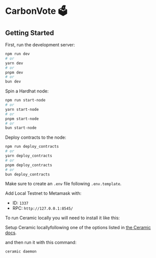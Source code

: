 # CarbonVote 🗳️

## Getting Started

First, run the development server:

```bash
npm run dev
# or
yarn dev
# or
pnpm dev
# or
bun dev
```

Spin a Hardhat node:

```bash
npm run start-node
# or
yarn start-node
# or
pnpm start-node
# or
bun start-node
```

Deploy contracts to the node:

```bash
npm run deploy_contracts
# or
yarn deploy_contracts
# or
pnpm deploy_contracts
# or
bun deploy_contracts
```

Make sure to create an `.env` file following `.env.template`.

Add Local Testnet to Metamask with:
- ID: `1337`
- RPC: `http://127.0.0.1:8545/`


To run Ceramic locally you will need to install it like this:

Setup Ceramic locallyfollowing one of the options listed in [the Ceramic docs](https://developers.ceramic.network/docs/composedb/set-up-your-environment).

and then run it with this command:

```
ceramic daemon
```